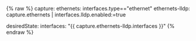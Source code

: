 {% raw %}
capture:
  ethernets: interfaces.type=="ethernet"
  ethernets-lldp: capture.ethernets | interfaces.lldp.enabled:=true

desiredState:
  interfaces: "{{ capture.ethernets-lldp.interfaces }}"
{% endraw %}
